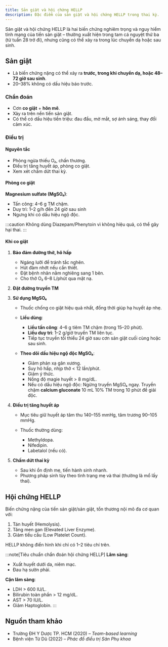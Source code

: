 ```yaml
---
title: Sản giật và hội chứng HELLP
description: Đặc điểm của sản giật và hội chứng HELLP trong thai kỳ.
---
```


Sản giật và hội chứng HELLP là hai biến chứng nghiêm trọng và nguy hiểm tính mạng của tiền sản giật – thường xuất hiện trong tam cá nguyệt thứ ba (từ tuần 28 trở đi), nhưng cũng có thể xảy ra trong lúc chuyển dạ hoặc sau sinh.

## Sản giật

- Là biến chứng nặng có thể xảy ra **trước, trong khi chuyển dạ, hoặc 48–72 giờ sau sinh**.
- 20–38% không có dấu hiệu báo trước.

### Chẩn đoán

- Cơn **co giật** + **hôn mê**.
- Xảy ra trên nền tiền sản giật.
- Có thể có dấu hiệu tiền triệu: đau đầu, mờ mắt, sợ ánh sáng, thay đổi cảm xúc.

### Điều trị

#### Nguyên tắc

- Phòng ngừa thiếu O₂, chấn thương.
- Điều trị tăng huyết áp, phòng co giật.
- Xem xét chấm dứt thai kỳ.

#### Phòng co giật

**Magnesium sulfate (MgSO₄)**:

- Tấn công: 4–6 g TM chậm.
- Duy trì: 1–2 g/h đến 24 giờ sau sinh
- Ngưng khi có dấu hiệu ngộ độc.

:::caution
Không dùng Diazepam/Phenytoin vì không hiệu quả, có thể gây hại thai.
:::

#### Khi co giật

1. **Bảo đảm đường thở, hô hấp**

   - Ngáng lưỡi để tránh tắc nghẽn.
   - Hút đàm nhớt nếu cần thiết.
   - Đặt bệnh nhân nằm nghiêng sang 1 bên.
   - Cho thở O₂ 6–8 L/phút qua mặt nạ.

2. **Đặt đường truyền TM**

3. **Sử dụng MgSO₄**

   - Thuốc chống co giật hiệu quả nhất, đồng thời giúp hạ huyết áp nhẹ.
   - **Liều dùng**:

     - **Liều tấn công**: 4–6 g tiêm TM chậm (trong 15–20 phút).
     - **Liều duy trì**: 1–2 g/giờ truyền TM liên tục.
     - Tiếp tục truyền tối thiểu 24 giờ sau cơn sản giật cuối cùng hoặc sau sinh.

   - **Theo dõi dấu hiệu ngộ độc MgSO₄**:

     - Giảm phản xạ gân xương.
     - Suy hô hấp, nhịp thở < 12 lần/phút.
     - Giảm ý thức.
     - Nồng độ magie huyết > 8 mg/dL.
     - Nếu có dấu hiệu ngộ độc: Ngừng truyền MgSO₄ ngay. Truyền chậm **calcium gluconate** 10 mL 10% TM trong 10 phút để giải độc.

4. **Điều trị tăng huyết áp**

   - Mục tiêu giữ huyết áp tâm thu 140–155 mmHg, tâm trương 90–105 mmHg.
   - Thuốc thường dùng:

     - Methyldopa.
     - Nifedipin.
     - Labetalol (nếu có).

5. **Chấm dứt thai kỳ**

   - Sau khi ổn định mẹ, tiến hành sinh nhanh.
   - Phương pháp sinh tùy theo tình trạng mẹ và thai (thường là mổ lấy thai).

## Hội chứng HELLP

Biến chứng nặng của tiền sản giật/sản giật, tổn thương nội mô đa cơ quan với:

1. Tán huyết (Hemolysis).
2. Tăng men gan (Elevated Liver Enzyme).
3. Giảm tiểu cầu (Low Platelet Count).

HELLP không điển hình khi chỉ có 1–2 tiêu chí trên.

:::note[Tiêu chuẩn chẩn đoán hội chứng HELLP]
**Lâm sàng**:

- Xuất huyết dưới da, niêm mạc.
- Đau hạ sườn phải.

**Cận lâm sàng**:

- LDH > 600 IU/L.
- Bilirubin toàn phần > 12 mg/dL.
- AST > 70 IU/L.
- Giảm Haptoglobin.
  :::

## Nguồn tham khảo

- Trường ĐH Y Dược TP. HCM (2020) – _Team-based learning_
- Bệnh viện Từ Dũ (2022) – _Phác đồ điều trị Sản Phụ khoa_
